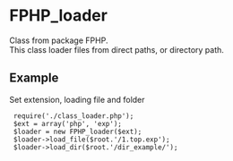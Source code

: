 # FPHP_loader #

Class from package FPHP.  
This class loader files from direct paths, or directory path.  

## Example 
Set extension, loading file and folder  

` require('./class_loader.php');`  
` $ext = array('php', 'exp');`  
` $loader = new FPHP_loader($ext);`  
` $loader->load_file($root.'/1.top.exp');`  
` $loader->load_dir($root.'/dir_example/');`  
